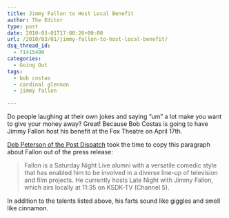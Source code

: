 ```yaml
---
title: Jimmy Fallon to Host Local Benefit
author: The Editor
type: post
date: 2010-03-01T17:00:26+00:00
url: /2010/03/01/jimmy-fallon-to-host-local-benefit/
dsq_thread_id:
  - 71415490
categories:
  - Going Out
tags:
  - bob costas
  - cardinal glennon
  - jimmy fallon

---
```

Do people laughing at their own jokes and saying &#8220;um&#8221; a lot make you want to give your money away? Great! Because Bob Costas is going to have Jimmy Fallon host his benefit at the Fox Theatre on April 17th.

<a href="http://interact.stltoday.com/blogzone/deb-petersons-breaking-schmooze/uncategorized/2010/02/jimmy-fallon-named-to-host-bob-costas-event-for-cardinal-glennon-childrens-medical-center/" target="_blank">Deb Peterson of the Post Dispatch</a> took the time to copy this paragraph about Fallon out of the press release:

> Fallon is a Saturday Night Live alumni with a versatile comedic style that has enabled him to be involved in a diverse line-up of television and film projects. He currently hosts Late Night with Jimmy Fallon, which airs locally at 11:35 on KSDK-TV (Channel 5).

In addition to the talents listed above, his farts sound like giggles and smell like cinnamon.